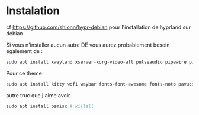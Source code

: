 
# Instalation 

cf https://github.com/shionn/hypr-debian pour l'installation de hyprland sur debian

Si vous n'installer aucun autre DE vous aurez probablement besoin également de : 
~~~bash
sudo apt install xwayland xserver-xorg-video-all pulseaudio pipewire pipewire-pulse
~~~

Pour ce theme
~~~bash
sudo apt install kitty wofi waybar fonts-font-awesome fonts-noto pavucontrol
~~~

autre truc que j'aime avoir 
~~~bash
sudo apt install psmisc # killall
~~~

